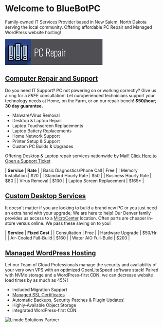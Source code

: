 # Welcome to BlueBotPC

Family-owned IT Services Provider based in New Salem, North Dakota serving the local community. Offering affordable PC Repair and Managed WordPress website hosting!

![PcRepairBanner](/assets/img/pc_repair.png)

## [Computer Repair and Support](https://www.bluebotpc.com/pages/pc)

Do you need IT Support? PC not powering on or working correctly? Give us a ring for a _FREE_ consultation! Let ourxperienced technicians support your technology needs at Home, on the Farm, or on our repair bench! **$50/hour; 30 day guarantee.**

- Malware/Virus Removal
- Desktop & Laptop Repair
- Laptop Touchscreen Replacements
- Laptop Battery Replacements
- Home Network Support
- Printer Setup & Support
- Custom PC Builds & Upgrades

Offering Desktop & Laptop repair services nationwide by Mail! [Click Here to Open a Support Ticket](https://forms.gle/LBAdQnoguwRzCkNo8)

| **Service**               | **Rate** |
| Basic Diagnostics/Phone Call | Free |
| Memory Installation  | $20 |
| Standard Hourly Rate | $50 |
| Business Hourly Rate | $80 |
| Virus Removal        | $100 |
| Laptop Screen Replacement   | $165* |

## [Custom Desktop Services](https://www.bluebotpc.com/pages/pc)

It doesn't matter if you are looking to build a brand new PC or you just need an extra hand with your upgrade; We are here to help! Our Denver family provides us access to a [MicroCenter](https://www.microcenter.com/site/stores/denver.aspx) location. Often parts are cheaper in-store versus online. We pass these saving on to you!

| **Service** | **Fixed Cost** |
| Consultation          | Free |
| Hardware Upgrade      | $50/Hr |
| Air-Cooled Full-Build | $160 |
| Water AIO Full-Build  | $200 |

## [Managed WordPress Hosting](https://www.bluebotpc.com/pages/wordpress)

Let our Team of Cloud Professionals manage the security and availability of your very own VPS with an optimized OpenLiteSpeed software stack! Paired with NVMe storage and a WordPress-first CDN, we can decrease website load times by as much as 45%!

- Included Migration Support
- [Managed SSL Certificates](https://www.letsencrypt.org/)
- Automatic Backups, Security Patches & Plugin Updates!
- Highly-Available Object Storage
- Integrated WordPress-first CDN

![Linode Solutions Partner](https://gooby-s3.us-southeast-1.linodeobjects.com/linodeSolutionsPartnerBadge.png)
